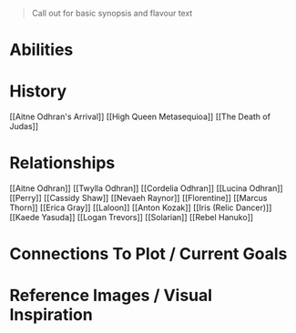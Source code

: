 > Call out for basic synopsis and flavour text

# Abilities

# History
[[Aitne Odhran's Arrival]]
[[High Queen Metasequioa]]
[[The Death of Judas]]
# Relationships
[[Aitne Odhran]]
[[Twylla Odhran]]
[[Cordelia Odhran]]
[[Lucina Odhran]]
[[Perry]]
[[Cassidy Shaw]]
[[Nevaeh Raynor]]
[[Florentine]]
[[Marcus Thorn]]
[[Erica Gray]]
[[Laloon]]
[[Anton Kozak]]
[[Iris (Relic Dancer)]]
[[Kaede Yasuda]]
[[Logan Trevors]]
[[Solarian]]
[[Rebel Hanuko]]
# Connections To Plot / Current Goals

# Reference Images / Visual Inspiration